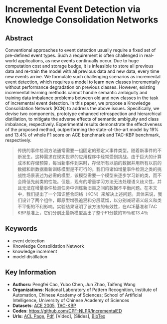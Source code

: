 # Incremental Event Detection via Knowledge Consolidation Networks
## Abstract
Conventional approaches to event detection usually require a fixed set of pre-defined event types. Such a requirement is often challenged in real-world applications, as new events continually occur. Due to huge computation cost and storage budge, it is infeasible to store all previous data and re-train the model with all previous data and new data, every time new events arrive. We formulate such challenging scenarios as incremental event detection, which requires a model to learn new classes incrementally without performance degradation on previous classes. However, existing incremental learning methods cannot handle semantic ambiguity and training data imbalance problems between old and new classes in the task of incremental event detection. In this paper, we propose a Knowledge Consolidation Network (KCN) to address the above issues. Specifically, we devise two components, prototype enhanced retrospection and hierarchical distillation, to mitigate the adverse effects of semantic ambiguity and class imbalance, respectively. Experimental results demonstrate the effectiveness of the proposed method, outperforming the state-of-the-art model by 19% and 13.4% of whole F1 score on ACE benchmark and TAC-KBP benchmark, respectively.

> 传统的事件检测方法通常需要一组固定的预定义事件类型。随着新事件的不断发生，这种需求在现实世界的应用程序中经常受到挑战。由于巨大的计算成本和存储预算，每当新事件到来时，存储所有以前的数据并用所有以前的数据和新数据重新训练模型是不可行的。我们将诸如增量事件检测之类的挑战性场景表述为必需的模型，该模型需要一个模型来逐步学习新的类，而不会降低先前类的性能。但是，现有的增量学习方法无法处理语义歧义性，并且无法在增量事件检测任务中训练新旧类之间的数据不平衡问题。在本文中，我们提出了一个知识整合网络（KCN）来解决上述问题。具体来说，我们设计了两个组件，即原型增强追溯和分层蒸馏，以分别减轻语义歧义和类不平衡的不利影响。实验结果证明了该方法的有效性，在ACE基准和TAC KBP基准上，它们分别比最新模型高出了整个F1分数的19％和13.4％
## Keywords
- event detection
- Knowledge Consolidation Network
- knowledge increment
- model distillation
## Key Information
- **Authors:** Pengfei Cao, Yubo Chen, Jun Zhao, Taifeng Wang
- **Organizations**: National Laboratory of Pattern Recognition, Institute of Automation,
Chinese Academy of Sciences; School of Artificial Intelligence, University of Chinese Academy of Sciences
- **Datasets**: [ACE 2005](https://catalog.ldc.upenn.edu/LDC2006T06), [TAC-KBP](https://tac.nist.gov/2017/KBP/data.html)
- **Codes**: <https://github.com/CPF-NLPR/IncrementalED>
- **Urls:** [ACL Page](https://www.aclweb.org/anthology/2020.emnlp-main.52/), [Pdf](https://github.com/Clearailhc/KG-NLP-Papers/blob/main/EMNLP/2020/EE/pdf/2020.emnlp-main.52.pdf), [Video], [Slides], [BibTex](https://www.aclweb.org/anthology/2020.emnlp-main.52.bib)
